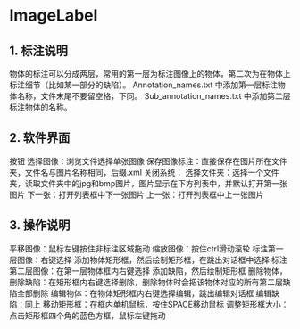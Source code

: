 # ImageLabel

## 1.	标注说明
物体的标注可以分成两层，常用的第一层为标注图像上的物体，第二次为在物体上标注细节（比如某一部分的缺陷）。
Annotation_names.txt 中添加第一层标注物体名称，文件末尾不要留空格，下同。
Sub_annotation_names.txt 中添加第二层标注物体的名称。

## 2.	软件界面
按钮
选择图像：浏览文件选择单张图像
保存图像标注：直接保存在图片所在文件夹，文件名与图片名称相同，后缀.xml
关闭系统：
选择文件夹：选择一个文件夹，读取文件夹中的jpg和bmp图片，图片显示在下方列表中，并默认打开第一张图片
下一张：打开列表框中下一张图片
上一张：打开列表框中上一张图片

## 3.	操作说明
平移图像：鼠标左键按住非标注区域拖动
缩放图像：按住ctrl滑动滚轮
标注第一层图像：右键选择 添加物体矩形框，然后绘制矩形框，在跳出对话框中选择
标注第二层图像：在第一层物体框内右键选择 添加缺陷，然后绘制矩形框
删除物体，删除缺陷：在矩形框内右键选择删除，删除物体时会把该物体对应的所有第二层缺陷全部删除
编辑物体：在物体矩形框内右键选择编辑，跳出编辑对话框
编辑缺陷：同上
移动矩形框：在框内单机鼠标，按住SPACE移动鼠标
调整矩形框大小：点击矩形框四个角的蓝色方框，鼠标左键拖动
